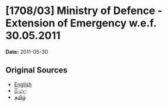 # [1708/03] Ministry of Defence - Extension of Emergency w.e.f. 30.05.2011

**Date:** 2011-05-30

## Original Sources

- [English](https://documents.gov.lk/view/extra-gazettes/2011/5/1708-03_E.pdf)
- [සිංහල](https://documents.gov.lk/view/extra-gazettes/2011/5/1708-03_S.pdf)
- [தமிழ்](https://documents.gov.lk/view/extra-gazettes/2011/5/1708-03_T.pdf)
